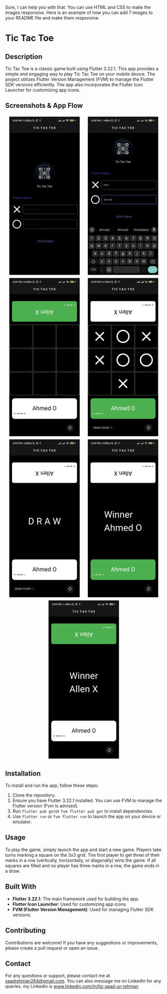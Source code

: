 Sure, I can help you with that. You can use HTML and CSS to make the images responsive. Here is an example of how you can add 7 images to your README file and make them responsive:

# Tic Tac Toe

## Description
Tic Tac Toe is a classic game built using Flutter 3.22.1. This app provides a simple and engaging way to play Tic Tac Toe on your mobile device. The project utilizes Flutter Version Management (FVM) to manage the Flutter SDK versions efficiently. The app also incorporates the Flutter Icon Launcher for customizing app icons.

## Screenshots & App Flow
<div class="image-container">
  <img src="readme.mi\1.jpg" alt="Screenshot 1">
  <img src="readme.mi\2.jpg" alt="Screenshot 2">
  <img src="readme.mi\3.jpg" alt="Screenshot 3">
  <img src="readme.mi\4.jpg" alt="Screenshot 4">
  <img src="readme.mi\5.jpg" alt="Screenshot 5">
  <img src="readme.mi\6.jpg" alt="Screenshot 6">
  <img src="readme.mi\7.jpg" alt="Screenshot 7">
</div>

## Installation
To install and run the app, follow these steps:
1. Clone the repository.
2. Ensure you have Flutter 3.22.1 installed. You can use FVM to manage the Flutter version (Fvm is advised).
3. Run `flutter pub get`or `fvm flutter pub get` to install dependencies.
4. Use `flutter run` or `fvm flutter run` to launch the app on your device or emulator.

## Usage
To play the game, simply launch the app and start a new game. Players take turns marking a square on the 3x3 grid. The first player to get three of their marks in a row (vertically, horizontally, or diagonally) wins the game. If all squares are filled and no player has three marks in a row, the game ends in a draw.

## Built With
- **Flutter 3.22.1**: The main framework used for building the app.
- **Flutter Icon Launcher**: Used for customizing app icons.
- **FVM (Flutter Version Management)**: Used for managing Flutter SDK versions.

## Contributing
Contributions are welcome! If you have any suggestions or improvements, please create a pull request or open an issue.

## Contact
For any questions or support, please contact me at saadrehman264@gmail.com. You can also message me on LinkedIn for any queries.
my Linkedin is <link>www.linkedin.com/in/itz-saad-ur-rehman</link>

<style>
.image-container {
  display: flex;
  flex-wrap: wrap;
  justify-content: space-around;
}

.image-container img {
  max-width: 45%;
  margin: 5px;
}

@media (max-width: 600px) {
  .image-container img {
    max-width: 100%;
  }
}
</style>
